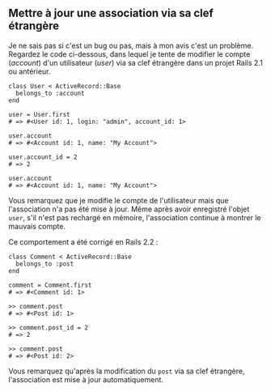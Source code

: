 ## Mettre à jour une association via sa clef étrangère

Je ne sais pas si c'est un bug ou pas, mais à mon avis c'est un problème. Regardez le code ci-dessous, dans lequel je tente de modifier le compte  (*account*) d'un utilisateur (*user*) via sa clef étrangère dans un projet Rails&nbsp;2.1 ou antérieur.

	class User < ActiveRecord::Base
	  belongs_to :account
	end

	user = User.first
	# => #<User id: 1, login: "admin", account_id: 1>

	user.account
	# => #<Account id: 1, name: "My Account">

	user.account_id = 2
	# => 2

	user.account
	# => #<Account id: 1, name: "My Account">

Vous remarquez que je modifie le compte de l'utilisateur mais que l'association n'a pas été mise à jour. Même après avoir enregistré l'objet `user`, s'il n'est pas rechargé en mémoire, l'association continue à montrer le mauvais compte.

Ce comportement a été corrigé en Rails&nbsp;2.2 :

	class Comment < ActiveRecord::Base
	  belongs_to :post
	end

	comment = Comment.first
	# => #<Comment id: 1>

	>> comment.post
	# => #<Post id: 1>

	>> comment.post_id = 2
	# => 2

	>> comment.post
	# => #<Post id: 2>

Vous remarquez qu'après la modification du `post` via sa clef étrangère, l'association est mise à jour automatiquement.
